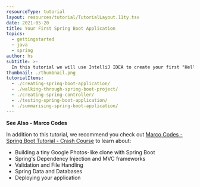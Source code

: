 ```yaml
---
resourceType: tutorial
layout: resources/tutorial/TutorialLayout.11ty.tsx
date: 2021-05-20
title: Your First Spring Boot Application
topics:
  - gettingstarted
  - java
  - spring
author: hs
subtitle: >-
  In this tutorial we will use IntelliJ IDEA to create your first "Hello World" Spring Boot application.
thumbnail: ./thumbnail.png
tutorialItems:
  - ./creating-spring-boot-application/
  - ./walking-through-spring-boot-project/
  - ./creating-spring-controller/
  - ./testing-spring-boot-application/
  - ./summarising-spring-boot-application/
---
```


**See Also - Marco Codes**

In addition to this tutorial, we recommend you check out [Marco Codes - Spring Boot Tutorial - Crash Course](https://youtu.be/QuvS_VLbGko) to learn about:

- Building a tiny Google Photos-like clone with Spring Boot
- Spring's Dependency Injection and MVC frameworks
- Validation and File Handling
- Spring Data and Databases
- Deploying your application
